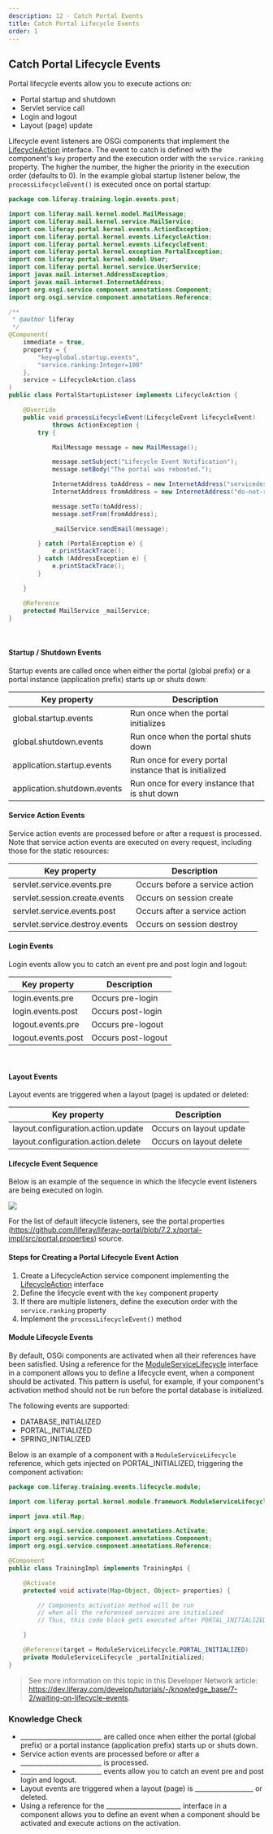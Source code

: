 ```yaml
---
description: 12 - Catch Portal Events
title: Catch Portal Lifecycle Events
order: 1
---
```


## Catch Portal Lifecycle Events

Portal lifecycle events allow you to execute actions on:

* Portal startup and shutdown
* Servlet service call 
* Login and logout 
* Layout (page) update

Lifecycle event listeners are OSGi components that implement the [LifecycleAction](https://github.com/liferay/liferay-portal/blob/7.2.x/portal-kernel/src/com/liferay/portal/kernel/events/LifecycleAction.java) interface. The event to catch is defined with the component's `key` property and the execution order with the `service.ranking` property. The higher the number, the higher the priority in the execution order (defaults to 0). In the example global startup listener below, the `processLifecycleEvent()` is executed once on portal startup:

```java
package com.liferay.training.login.events.post;

import com.liferay.mail.kernel.model.MailMessage;
import com.liferay.mail.kernel.service.MailService;
import com.liferay.portal.kernel.events.ActionException;
import com.liferay.portal.kernel.events.LifecycleAction;
import com.liferay.portal.kernel.events.LifecycleEvent;
import com.liferay.portal.kernel.exception.PortalException;
import com.liferay.portal.kernel.model.User;
import com.liferay.portal.kernel.service.UserService;
import javax.mail.internet.AddressException;
import javax.mail.internet.InternetAddress;
import org.osgi.service.component.annotations.Component;
import org.osgi.service.component.annotations.Reference;

/**
 * @author liferay
 */
@Component(
	immediate = true,
	property = {
		"key=global.startup.events", 
		"service.ranking:Integer=100"
	},
	service = LifecycleAction.class
)
public class PortalStartupListener implements LifecycleAction {

	@Override
	public void processLifecycleEvent(LifecycleEvent lifecycleEvent) 
			throws ActionException {
		try {

			MailMessage message = new MailMessage();

			message.setSubject("Lifecycle Event Notification");
			message.setBody("The portal was rebooted.");

			InternetAddress toAddress = new InternetAddress("servicedesk@example.com");
			InternetAddress fromAddress = new InternetAddress("do-not-reply@liferay.com");

			message.setTo(toAddress);
			message.setFrom(fromAddress);

			_mailService.sendEmail(message);

		} catch (PortalException e) {
			e.printStackTrace();
		} catch (AddressException e) {
			e.printStackTrace();
		}

	}

	@Reference
	protected MailService _mailService;
}
```

<br />

#### Startup / Shutdown Events

Startup events are called once when either the portal (global prefix) or a portal instance (application prefix) starts up or shuts down:

|	 Key property        | Description 	|
| ------------- |---------------------|
|	 global.startup.events 	| Run once when the portal initializes	|
|	 global.shutdown.events	| Run once when the portal shuts down |
| application.startup.events | Run once for every portal instance that is initialized |
| application.shutdown.events | Run once for every instance that is shut down |

#### Service Action Events

Service action events are processed before or after a request is processed. Note that service action events are executed on every request, including those for the static resources:

|		 Key property        |  Description 	|
| ------------- |---------------------|
| servlet.service.events.pre | Occurs before a service action |
| servlet.session.create.events | Occurs on session create |
| servlet.service.events.post | Occurs after a service action |
| servlet.service.destroy.events | Occurs on session destroy |

#### Login Events

Login events allow you to catch an event pre and post login and logout:

| Key property        | Description 	|
| ------------- |---------------------|
| login.events.pre | Occurs pre-login |
| login.events.post | Occurs post-login |
| logout.events.pre | Occurs pre-logout |
| logout.events.post | Occurs post-logout |

<br />

#### Layout Events

Layout events are triggered when a layout (page) is updated or deleted:

| Key property        | Description 	|
| ------------- |---------------------|
| layout.configuration.action.update | Occurs on layout update |
| layout.configuration.action.delete | Occurs on layout delete |


#### Lifecycle Event Sequence

Below is an example of the sequence in which the lifecycle event listeners are being executed on login.
</div>

<img src="../images/lifecycle-event-flow.png" style="max-height:35%;" />

For the list of default lifecycle listeners, see the portal.properties (https://github.com/liferay/liferay-portal/blob/7.2.x/portal-impl/src/portal.properties) source.

#### Steps for Creating a Portal Lifecycle Event Action

1. Create a LifecycleAction service component implementing the [LifecycleAction](https://github.com/liferay/liferay-portal/blob/7.2.x/portal-kernel/src/com/liferay/portal/kernel/events/LifecycleAction.java) interface
1. Define the lifecycle event with the `key` component property
1. If there are multiple listeners, define the execution order with the `service.ranking` property
1. Implement the `processLifecycleEvent()` method

#### Module Lifecycle Events

By default, OSGi components are activated when all their references have been satisfied. Using a reference for the [ModuleServiceLifecycle](https://docs.liferay.com/ce/portal/7.2-latest/javadocs/portal-kernel/com/liferay/portal/kernel/module/framework/ModuleServiceLifecycle.html) interface in a component allows you to define a lifecycle event, when a component should be activated. This pattern is useful, for example, if your component's activation method should not be run before the portal database is initialized.

The following events are supported:

* DATABASE_INITIALIZED
* PORTAL_INITIALIZED
* SPRING_INITIALIZED 

Below is an example of a component with a `ModuleServiceLifecycle` reference, which gets injected on PORTAL_INITIALIZED, triggering the component activation:

```java
package com.liferay.training.events.lifecycle.module;

import com.liferay.portal.kernel.module.framework.ModuleServiceLifecycle;

import java.util.Map;

import org.osgi.service.component.annotations.Activate;
import org.osgi.service.component.annotations.Component;
import org.osgi.service.component.annotations.Reference;

@Component
public class TrainingImpl implements TrainingApi {

	@Activate
	protected void activate(Map<Object, Object> properties) {

		// Components activation method will be run
		// when all the referenced services are initialized
		// Thus, this code block gets executed after PORTAL_INITIALIZED

	}

	@Reference(target = ModuleServiceLifecycle.PORTAL_INITIALIZED)
	private ModuleServiceLifecycle _portalInitialized;
}
```

> See more information on this topic in this Developer Network article: https://dev.liferay.com/develop/tutorials/-/knowledge_base/7-2/waiting-on-lifecycle-events.

<div class="summary">
<h3>Knowledge Check</h3>
<ul>
	<li>_________________________ are called once when either the portal (global prefix) or a portal instance (application prefix) starts up or shuts down.</li>
	<li>Service action events are processed before or after a _________________________ is processed.</li>
	<li>_________________________ events allow you to catch an event pre and post login and logout.</li>
	<li>Layout events are triggered when a layout (page) is __________________ or deleted.</li>
	<li>Using a reference for the _______________________ interface in a component allows you to define an event when a component should be activated and execute actions on the activation.</li>
</ul>
</div>